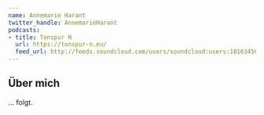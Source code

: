 ```yaml
---
name: Annemarie Harant
twitter_handle: AnnemarieHarant
podcasts:
- title: Tonspur N
  url: https://tonspur-n.eu/
  feed_url: http://feeds.soundcloud.com/users/soundcloud:users:181634507/sounds.rss
---
```


## Über mich

... folgt.
